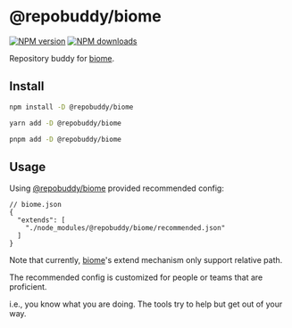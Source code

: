 # @repobuddy/biome

[![NPM version][npm-image]][npm-url]
[![NPM downloads][downloads-image]][downloads-url]

Repository buddy for [biome].

## Install

```sh
npm install -D @repobuddy/biome

yarn add -D @repobuddy/biome

pnpm add -D @repobuddy/biome
```

## Usage

Using [@repobuddy/biome] provided recommended config:

```jsonc
// biome.json
{
  "extends": [
    "./node_modules/@repobuddy/biome/recommended.json"
  ]
}

```

Note that currently, [biome]'s extend mechanism only support relative path.

The recommended config is customized for people or teams that are proficient.

i.e., you know what you are doing. The tools try to help but get out of your way.

[@repobuddy/biome]: https://www.npmjs.com/package/@repobuddy/biome
[biome]: https://biomejs.dev
[downloads-image]: https://img.shields.io/npm/dm/@repobuddy/biome.svg?style=flat
[downloads-url]: https://npmjs.org/package/@repobuddy/biome
[npm-image]: https://img.shields.io/npm/v/@repobuddy/biome.svg?style=flat
[npm-url]: https://npmjs.org/package/@repobuddy/biome
